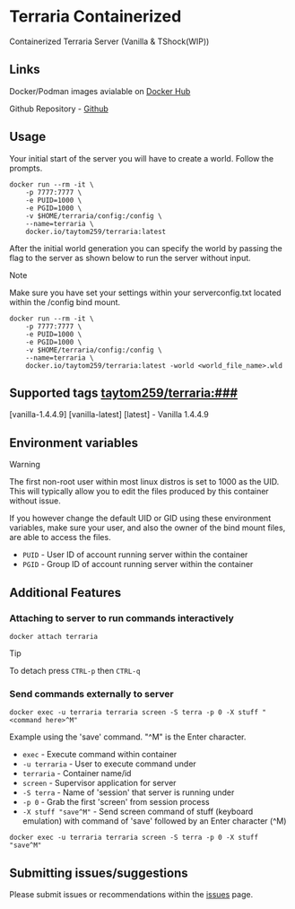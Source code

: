 # Terraria Containerized
Containerized Terraria Server (Vanilla &amp; TShock(WIP))

## Links

Docker/Podman images avialable on [Docker Hub](https://hub.docker.com/r/taytom259/terraria)

Github Repository - [Github](https://github.com/taytom258/terraria-container)

## Usage

Your initial start of the server you will have to create a world. Follow the prompts.
```
docker run --rm -it \
    -p 7777:7777 \
    -e PUID=1000 \
    -e PGID=1000 \
    -v $HOME/terraria/config:/config \
    --name=terraria \
    docker.io/taytom259/terraria:latest
```

After the initial world generation you can specify the world by passing the flag to the server as shown below to run the server without input.
> [!NOTE]
> Make sure you have set your settings within your serverconfig.txt located within the /config bind mount.
```
docker run --rm -it \
    -p 7777:7777 \
    -e PUID=1000 \
    -e PGID=1000 \
    -v $HOME/terraria/config:/config \
    --name=terraria \
    docker.io/taytom259/terraria:latest -world <world_file_name>.wld
```

## Supported tags [taytom259/terraria:###](https://hub.docker.com/r/taytom259/terraria)
[vanilla-1.4.4.9] [vanilla-latest] [latest] - Vanilla 1.4.4.9

## Environment variables

> [!WARNING]
> The first non-root user within most linux distros is set to 1000 as the UID. This will typically allow you to edit the files produced by this container without issue.
>
> If you however change the default UID or GID using these environment variables, make sure your user, and also the owner of the bind mount files, are able to access the files.

* `PUID` - User ID of account running server within the container
* `PGID` - Group ID of account running server within the container

## Additional Features

### Attaching to server to run commands interactively
```
docker attach terraria
```
> [!TIP]
> To detach press `CTRL-p` then `CTRL-q`

### Send commands externally to server
```
docker exec -u terraria terraria screen -S terra -p 0 -X stuff "<command here>^M"
```
Example using the 'save' command. "^M" is the Enter character.
* `exec` - Execute command within container
* `-u terraria` - User to execute command under
* `terraria` - Container name/id
* `screen` - Supervisor application for server
* `-S terra` - Name of 'session' that server is running under
* `-p 0` - Grab the first 'screen' from session process
* `-X stuff "save^M"` - Send screen command of stuff (keyboard emulation) with command of 'save' followed by an Enter character (^M)
```
docker exec -u terraria terraria screen -S terra -p 0 -X stuff "save^M"
```

## Submitting issues/suggestions
Please submit issues or recommendations within the [issues](https://github.com/taytom258/terraria-container/issues) page.
